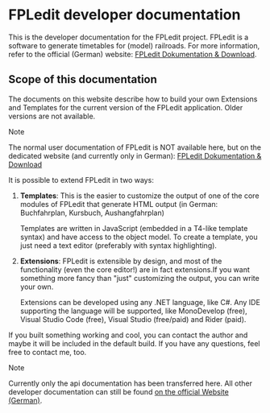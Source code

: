 # FPLedit developer documentation

This is the developer documentation for the FPLedit project. FPLedit is a software to generate timetables for (model) railroads. For more information, refer to the official (German) website: [FPLedit Dokumentation & Download](https://fahrplan.manuelhu.de/).

## Scope of this documentation

The documents on this website describe how to build your own Extensions and Templates for the current version of the FPLedit application. Older versions are not available.

> [!NOTE]
> The normal user documentation of FPLedit is NOT available here, but on the dedicated website (and currently only in German): [FPLedit Dokumentation & Download](https://fahrplan.manuelhu.de/)

It is possible to extend FPLedit in two ways:

1. **Templates**: This is the easier to customize the output of one of the core modules of FPLedit that generate HTML output (in German: Buchfahrplan, Kursbuch, Aushangfahrplan)

   Templates are written in JavaScript (embedded in a T4-like template syntax) and have access to the object model. To create a template, you just need a text editor (preferably with syntax highlighting).
   
2. **Extensions**: FPLedit is extensible by design, and most of the functionality (even the core editor!) are in fact extensions.If you want something more fancy than "just" customizing the output, you can write your own.

   Extensions can be developed using any .NET language, like C#. Any IDE supporting the language will be supported, like MonoDevelop (free), Visual Studio Code (free), Visual Studio (free/paid) and Rider (paid).

If you built something working and cool, you can contact the author and maybe it will be included in the default build. If you have any questions, feel free to contact me, too.

> [!NOTE]
> Currently only the api documentation has been transferred here. All other developer documentation can still be found [on the official Website (German)](https://fahrplan.manuelhu.de/dev).
